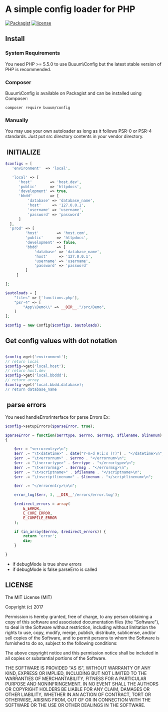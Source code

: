 A simple config loader for PHP
==============================

[![Packagist](https://img.shields.io/packagist/v/buuum/config.svg)](https://packagist.org/packages/buuum/config)
[![license](https://img.shields.io/github/license/mashape/apistatus.svg?maxAge=2592000)](#license)

## Install

### System Requirements

You need PHP >= 5.5.0 to use Buuum\Config but the latest stable version of PHP is recommended.

### Composer

Buuum\Config is available on Packagist and can be installed using Composer:

```
composer require buuum/config
```

### Manually

You may use your own autoloader as long as it follows PSR-0 or PSR-4 standards. Just put src directory contents in your vendor directory.

##  INITIALIZE

```php
$configs = [
   'environment'  => 'local',

   'local' => [
      'host'        => 'host.dev',
      'public'      => 'httpdocs',
      'development' => true,
      'bbdd'        => [
          'database' => 'database_name',
          'host'     => '127.0.0.1',
          'username' => 'username',
          'password' => 'password'
      ]
  ],
  'prod' => [
         'host'        => 'host.com',
         'public'      => 'httpdocs',
         'development' => false,
         'bbdd'        => [
             'database' => 'database_name',
             'host'     => '127.0.0.1',
             'username' => 'username',
             'password' => 'password'
         ]
     ]

];

$autoloads = [
    "files" => ['functions.php'],
    "psr-4" => [
        "App\\Demo\\" => __DIR__."/src/Demo",
    ]
];

$config = new Config($configs, $autoloads);
```

## Get config values with dot notation
```php

$config->get('environment');
// return local
$config->get('local.host');
// return host.dev
$config->get('local.bbddd');
// return array
$config->get('local.bbdd.database);
// return database_name

```

##  parse errors
You need handleErrorInterface for parse Errors
Ex:
```php
$config->setupErrors($parseError, true);

$parseError = function($errtype, $errno, $errmsg, $filename, $linenum)
{

    $err = "<errorentry>\n";
    $err .= "\t<datetime>" . date("Y-m-d H:i:s (T)") . "</datetime>\n";
    $err .= "\t<errornum>" . $errno . "</errornum>\n";
    $err .= "\t<errortype>" . $errtype . "</errortype>\n";
    $err .= "\t<errormsg>" . $errmsg . "</errormsg>\n";
    $err .= "\t<scriptname>" . $filename . "</scriptname>\n";
    $err .= "\t<scriptlinenum>" . $linenum . "</scriptlinenum>\n";

    $err .= "</errorentry>\n\n";

    error_log($err, 3, __DIR__'/errors/error.log');

    $redirect_errors = array(
        E_ERROR,
        E_CORE_ERROR,
        E_COMPILE_ERROR
    );

    if (in_array($errno, $redirect_errors)) {
        return 'error';
        die;
    }

}
```
* if debugMode is true show errors 
* if debugMode is false parseErro is called

## LICENSE

The MIT License (MIT)

Copyright (c) 2017

Permission is hereby granted, free of charge, to any person obtaining a copy of this software and associated documentation files (the "Software"), to deal in the Software without restriction, including without limitation the rights to use, copy, modify, merge, publish, distribute, sublicense, and/or sell copies of the Software, and to permit persons to whom the Software is furnished to do so, subject to the following conditions:

The above copyright notice and this permission notice shall be included in all copies or substantial portions of the Software.

THE SOFTWARE IS PROVIDED "AS IS", WITHOUT WARRANTY OF ANY KIND, EXPRESS OR IMPLIED, INCLUDING BUT NOT LIMITED TO THE WARRANTIES OF MERCHANTABILITY, FITNESS FOR A PARTICULAR PURPOSE AND NONINFRINGEMENT. IN NO EVENT SHALL THE AUTHORS OR COPYRIGHT HOLDERS BE LIABLE FOR ANY CLAIM, DAMAGES OR OTHER LIABILITY, WHETHER IN AN ACTION OF CONTRACT, TORT OR OTHERWISE, ARISING FROM, OUT OF OR IN CONNECTION WITH THE SOFTWARE OR THE USE OR OTHER DEALINGS IN THE SOFTWARE.